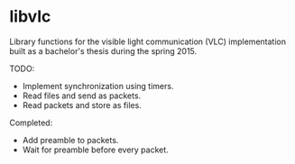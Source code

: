 # libvlc
Library functions for the visible light communication (VLC) implementation built as a bachelor's thesis during the spring 2015.

TODO:
- Implement synchronization using timers.
- Read files and send as packets.
- Read packets and store as files.

Completed:
- Add preamble to packets.
- Wait for preamble before every packet.